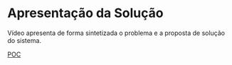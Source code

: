 # Apresentação da Solução

Vídeo apresenta de forma sintetizada o problema e a proposta de solução do sistema.

[POC](https://github.com/ICEI-PUC-Minas-PMV-ADS/pmv-ads-2023-2-e2-proj-int-t6-organizer/blob/main/src/mp4/poc.gif)
